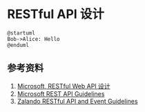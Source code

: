 # RESTful API 设计


```plantuml
@startuml
Bob->Alice: Hello
@enduml
```


## 参考资料
1. [Microsoft, RESTful Web API 设计](https://learn.microsoft.com/zh-cn/azure/architecture/best-practices/api-design)
2. [Microsoft REST API Guidelines](https://github.com/microsoft/api-guidelines/tree/vNext)
3. [Zalando RESTful API and Event Guidelines](https://opensource.zalando.com/restful-api-guidelines/#)